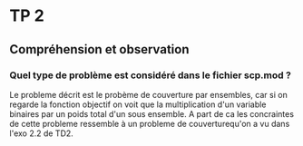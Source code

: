 # TP 2

## Compréhension et observation

### Quel type de problème est considéré dans le fichier scp.mod ?

Le probleme décrit est le probème de couverture par ensembles, car si on regarde la fonction objectif on voit que la multiplication d'un variable binaires par un poids total d'un sous ensemble. A part de ca les concraintes de cette probleme ressemble à un probleme de couverturequ'on a vu dans l'exo 2.2 de TD2.